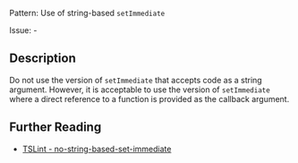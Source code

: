 Pattern: Use of string-based `setImmediate`

Issue: -

## Description

Do not use the version of `setImmediate` that accepts code as a string
argument. However, it is acceptable to use the version of `setImmediate`
where a direct reference to a function is provided as the callback
argument.

## Further Reading

* [TSLint - no-string-based-set-immediate](https://github.com/microsoft/tslint-microsoft-contrib/blob/master/README.md#supported-rules)
